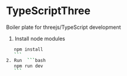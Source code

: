 # TypeScriptThree
Boiler plate for threejs/TypeScript development
1. Install node modules
 ```bash
    npm install
    ```
2. Run  ```bash
    npm run dev
    ```
